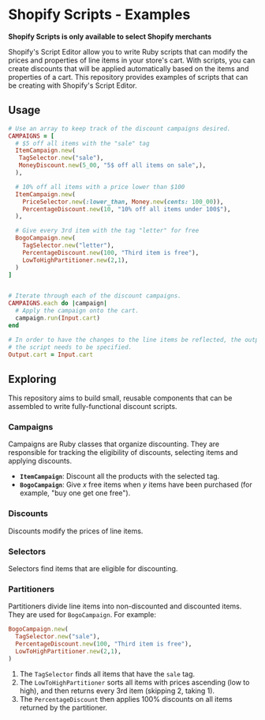 # Shopify Scripts - Examples

**Shopify Scripts is only available to select Shopify merchants**

Shopify's Script Editor allow you to write Ruby scripts that can modify the prices and properties of line items in your store's cart. With scripts, you can create discounts that will be applied automatically based on the items and properties of a cart. This repository provides examples of scripts that can be creating with Shopify's Script Editor.

## Usage

```ruby
# Use an array to keep track of the discount campaigns desired.
CAMPAIGNS = [
  # $5 off all items with the "sale" tag
  ItemCampaign.new(
   TagSelector.new("sale"),
   MoneyDiscount.new(5_00, "5$ off all items on sale",),
  ),

  # 10% off all items with a price lower than $100
  ItemCampaign.new(
    PriceSelector.new(:lower_than, Money.new(cents: 100_00)),
    PercentageDiscount.new(10, "10% off all items under 100$"),
  ),

  # Give every 3rd item with the tag "letter" for free
  BogoCampaign.new(
    TagSelector.new("letter"),
    PercentageDiscount.new(100, "Third item is free"),
    LowToHighPartitioner.new(2,1),
  )
]


# Iterate through each of the discount campaigns.
CAMPAIGNS.each do |campaign|
  # Apply the campaign onto the cart.
  campaign.run(Input.cart)
end

# In order to have the changes to the line items be reflected, the output of
# the script needs to be specified.
Output.cart = Input.cart
```

## Exploring

This repository aims to build small, reusable components that can be assembled to write fully-functional discount scripts.

### Campaigns

Campaigns are Ruby classes that organize discounting. They are responsible for tracking the eligibility of discounts, selecting items and applying discounts.

* **`ItemCampaign`**: Discount all the products with the selected tag.
* **`BogoCampaign`**: Give *x* free items when *y* items have been purchased (for example, "buy one get one free").

### Discounts

Discounts modify the prices of line items.

### Selectors

Selectors find items that are eligible for discounting.

### Partitioners

Partitioners divide line items into non-discounted and discounted items. They are used for `BogoCampaign`. For example:

```ruby
BogoCampaign.new(
  TagSelector.new("sale"),
  PercentageDiscount.new(100, "Third item is free"),
  LowToHighPartitioner.new(2,1),
)
```

1) The `TagSelector` finds all items that have the `sale` tag.
2) The `LowToHighPartitioner` sorts all items with prices ascending (low to high), and then returns every 3rd item (skipping 2, taking 1).
3) The `PercentageDiscount` then applies 100% discounts on all items returned by the partitioner.
